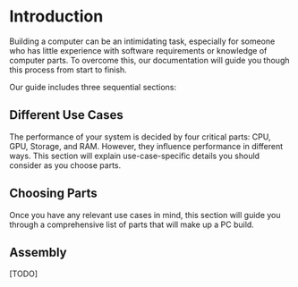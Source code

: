 # Introduction

Building a computer can be an intimidating task, especially for someone who has little experience with software requirements or knowledge of computer parts. To overcome this, our documentation will guide you though this process from start to finish.

Our guide includes three sequential sections:

## Different Use Cases
The performance of your system is decided by four critical parts: CPU, GPU, Storage, and RAM. However, they influence performance in different ways. This section will explain use-case-specific details you should consider as you choose parts.

## Choosing Parts
Once you have any relevant use cases in mind, this section will guide you through a comprehensive list of parts that will make up a PC build.

## Assembly
[TODO]